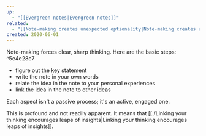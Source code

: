 ```yaml
---
up:
  - "[[Evergreen notes|Evergreen notes]]"
related:
  - "[[Note-making creates unexpected optionality|Note-making creates unexpected optionality]]"
created: 2020-06-01
---
```

Note-making forces clear, sharp thinking. Here are the basic steps: ^5e4e28c7

- figure out the key statement
- write the note in your own words
- relate the idea in the note to your personal experiences
- link the idea in the note to other ideas

Each aspect isn't a passive process; it's an active, engaged one.

This is profound and not readily apparent. It means that [[./Linking your thinking encourages leaps of insights|Linking your thinking encourages leaps of insights]].